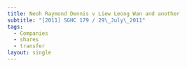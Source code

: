 ```yaml
---
title: Neoh Raymond Dennis v Liew Leong Wan and another
subtitle: "[2011] SGHC 179 / 29\_July\_2011"
tags:
  - Companies
  - shares
  - transfer
layout: single
---
```


